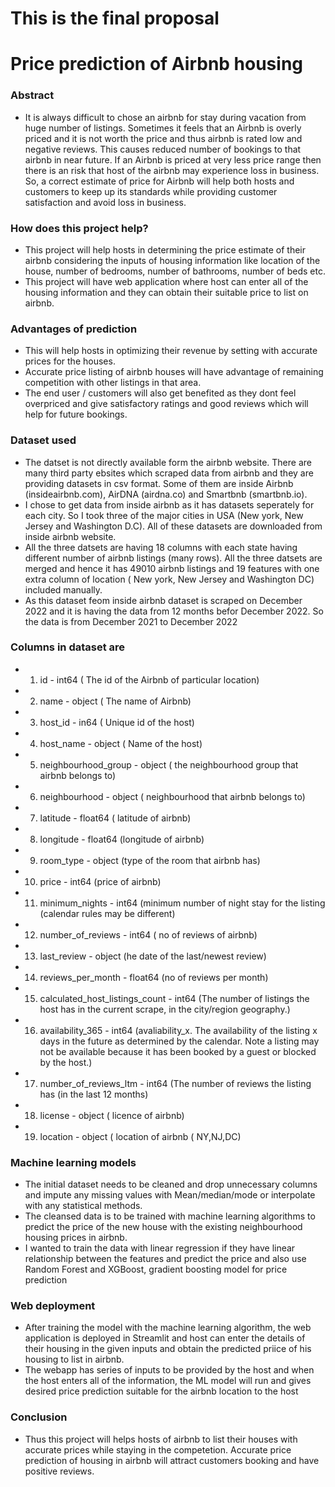 # This is the final proposal

# **Price prediction of Airbnb housing**

### Abstract

- It is always difficult to chose an airbnb for stay during vacation from huge number of listings. Sometimes it feels that an Airbnb is overly priced and it is not worth the price and thus airbnb is rated low and negative reviews. This causes reduced number of bookings to that airbnb in near future. If an Airbnb is priced at very less price range then there is an risk that host of the airbnb may experience loss in business. So, a correct estimate of price for Airbnb will help both hosts and customers to keep up its standards while providing customer satisfaction and avoid loss in business.

### **How does this project help?**

- This project will help hosts in determining the price estimate of their airbnb considering the inputs of housing information like location of the house, number of bedrooms, number of bathrooms, number of beds etc. 
- This project will have web application where host can enter all of the housing information and they can obtain their suitable price to list on airbnb.

### **Advantages of prediction**

- This will help hosts in optimizing their revenue by setting with accurate prices for the houses. 
- Accurate price listing of airbnb houses will have advantage of remaining competition with other listings in that area.
- The end user / customers will also get benefited as they dont feel overpriced and give satisfactory ratings and good reviews which will help for future bookings.

### **Dataset used**

- The datset is not directly available form the airbnb website. There are many third party ebsites which scraped data from airbnb and they are providing datasets in csv format. Some of them are inside Airbnb (insideairbnb.com), AirDNA (airdna.co) and Smartbnb (smartbnb.io). 
- I chose to get data from inside airbnb as it has datasets seperately for each city. So I took three of the major cities in USA (New york, New Jersey and Washington D.C). All of these datasets are downloaded from inside airbnb website.
-  All the three datsets are having 18 columns with each state having different number of airbnb listings (many rows). All the three datsets are merged and hence it has 49010 airbnb listings and 19 features with one extra column of location ( New york, New Jersey and Washington DC) included manually.
-  As this dataset feom inside airbnb dataset is scraped on December 2022 and it is having the data from 12 months befor December 2022. So the data is from December 2021 to December 2022 

### Columns in dataset are
- 1)   id - int64  ( The id of the Airbnb of particular location)                         
- 2)   name - object  ( The name of Airbnb)                         
- 3)   host_id  - in64 ( Unique id of the host)
- 4)   host_name - object ( Name of the host)
- 5)   neighbourhood_group - object  ( the neighbourhood group that airbnb belongs to)
- 6)   neighbourhood - object ( neighbourhood that airbnb belongs to)
- 7.   latitude -  float64 ( latitude of airbnb)
- 8.   longitude - float64 (longitude of airbnb)
- 9.   room_type -  object (type of the room that airbnb has)
- 10.  price - int64  (price of airbnb)
- 11.  minimum_nights - int64  (minimum number of night stay for the listing (calendar rules may be different)
- 12.  number_of_reviews  - int64 ( no of reviews of airbnb)
- 13.  last_review  - object (he date of the last/newest review)
- 14.  reviews_per_month  -  float64 (no of reviews per month)
- 15.  calculated_host_listings_count -  int64  (The number of listings the host has in the current scrape, in the city/region geography.)
- 16.  availability_365 - int64  (avaliability_x. The availability of the listing x days in the future as determined by the calendar. Note a listing may not be available because it has been booked by a guest or blocked by the host.)
- 17.  number_of_reviews_ltm  - int64  (The number of reviews the listing has (in the last 12 months)
- 18.  license  - object ( licence of airbnb)
- 19.  location -  object ( location of airbnb ( NY,NJ,DC)

### **Machine learning models**

- The initial dataset needs to be cleaned and drop unnecessary columns and impute any missing values with Mean/median/mode or interpolate with any statistical methods.
- The cleansed data is to be trained with machine learning algorithms to predict the price of the new house with the existing neighbourhood housing prices in airbnb.
- I wanted to train the data with linear regression if they have linear relationship between the features and predict the price and also use Random Forest and XGBoost, gradient boosting model for price prediction

### **Web deployment**

- After training the model with the machine learning algorithm, the web application is deployed in Streamlit and host can enter the details of their housing in the given inputs and obtain the predicted priice of his housing to list in airbnb.
- The webapp has series of inputs to be provided by the host and when the host enters all of the information, the ML model will run and gives desired price prediction suitable for the airbnb location to the host

### **Conclusion**

- Thus this project will helps hosts of airbnb to list their houses with accurate prices while staying in the competetion. Accurate price prediction of housing in airbnb will attract customers booking and have positive reviews.



